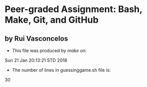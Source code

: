 # Peer-graded Assignment: Bash, Make, Git, and GitHub

## by Rui Vasconcelos

- This file was produced by *make* on:

Sun 21 Jan 20:13:21 STD 2018
- The number of lines in guessinggame.sh file is:

30

